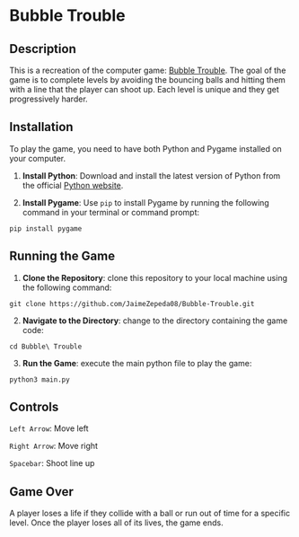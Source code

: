# Bubble Trouble

## Description

This is a recreation of the computer game: [Bubble Trouble](https://poki.com/en/g/bubble-trouble). The goal of the game is to complete levels by avoiding the bouncing balls and hitting them with a line that the player can shoot up. Each level is unique and they get progressively harder.

## Installation

To play the game, you need to have both Python and Pygame installed on your computer.

1. **Install Python**: Download and install the latest version of Python from the official [Python website](https://www.python.org/downloads/).

2. **Install Pygame**: Use `pip` to install Pygame by running the following command in your terminal or command prompt:

```
pip install pygame
```

## Running the Game

1. **Clone the Repository**: clone this repository to your local machine using the following command:

```
git clone https://github.com/JaimeZepeda08/Bubble-Trouble.git
```

2. **Navigate to the Directory**: change to the directory containing the game code:

```
cd Bubble\ Trouble
```

3. **Run the Game**: execute the main python file to play the game:

```
python3 main.py
```

## Controls

`Left Arrow`: Move left

`Right Arrow`: Move right

`Spacebar`: Shoot line up

## Game Over

A player loses a life if they collide with a ball or run out of time for a specific level. Once the player loses all of its lives, the game ends.
